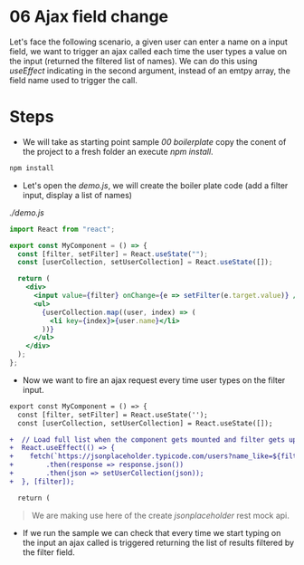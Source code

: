 # 06 Ajax field change

Let's face the following scenario, a given user can enter a name on a input field,
we want to trigger an ajax called each time the user types a value on the input
(returned the filtered list of names). We can do this using _useEffect_ indicating
in the second argument, instead of an emtpy array, the field name used to trigger
the call.

# Steps

- We will take as starting point sample _00 boilerplate_ copy the conent of the
  project to a fresh folder an execute _npm install_.

```bash
npm install
```

- Let's open the _demo.js_, we will create the boiler plate code
  (add a filter input, display a list of names)

_./demo.js_

```jsx
import React from "react";

export const MyComponent = () => {
  const [filter, setFilter] = React.useState("");
  const [userCollection, setUserCollection] = React.useState([]);

  return (
    <div>
      <input value={filter} onChange={e => setFilter(e.target.value)} />
      <ul>
        {userCollection.map((user, index) => (
          <li key={index}>{user.name}</li>
        ))}
      </ul>
    </div>
  );
};
```

- Now we want to fire an ajax request every time user types on the filter input.

```diff
export const MyComponent = () => {
  const [filter, setFilter] = React.useState('');
  const [userCollection, setUserCollection] = React.useState([]);

+  // Load full list when the component gets mounted and filter gets updated
+  React.useEffect(() => {
+    fetch(`https://jsonplaceholder.typicode.com/users?name_like=${filter}`)
+        .then(response => response.json())
+        .then(json => setUserCollection(json));
+  }, [filter]);

  return (
```

> We are making use here of the create _jsonplaceholder_ rest mock api.

- If we run the sample we can check that every time we start typing on the input
  an ajax called is triggered returning the list of results filtered by the filter
  field.
